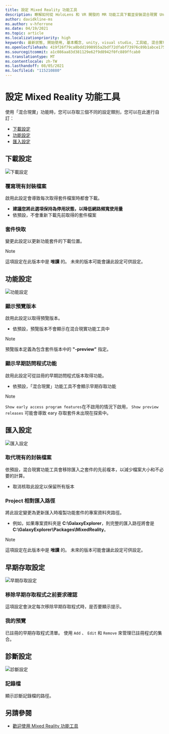 ```yaml
---
title: 設定 Mixed Reality 功能工具
description: 瞭解如何從 HoloLens 和 VR 開發的 MR 功能工具下載並安裝混合現實 Unity 套件。
author: davidkline-ms
ms.author: v-hferrone
ms.date: 04/19/2021
ms.topic: article
ms.localizationpriority: high
keywords: 最新狀態, 開始使用, 基本概念, unity, visual studio, 工具組, 混合實境頭戴式裝置, windows 混合實境頭戴式裝置, 虛擬實境頭戴式裝置, 安裝, Windows, HoloLens, 模擬器, unreal, openxr
ms.openlocfilehash: 419f26f79ca8bdd1998955a2bdf72dfabf73976c89b1abce175ef2cf60c9597b
ms.sourcegitcommit: a1c086aa83d381129e62f9d8942f0fc889ffcab0
ms.translationtype: MT
ms.contentlocale: zh-TW
ms.lasthandoff: 08/05/2021
ms.locfileid: "115210880"
---
```

# <a name="configuring-the-mixed-reality-feature-tool"></a>設定 Mixed Reality 功能工具

使用「混合現實」功能時，您可以存取三個不同的設定類別，您可以在此進行自訂：

* [下載設定](#download-settings)
* [功能設定](#feature-settings)
* [匯入設定](#import-settings)

## <a name="download-settings"></a>下載設定

![下載設定](images/FeatureToolSettings-Download.png)

### <a name="overwrite-existing-package-files"></a>覆寫現有封裝檔案

啟用此設定會導致每次取得套件檔案時都會下載。 

* **建議您將此選項保持為停用狀態，以降低網路頻寬使用量**
* 依預設，不會重新下載先前取得的套件檔案

### <a name="package-cache"></a>套件快取

變更此設定以更新功能套件的下載位置。

> [!NOTE]
> 這項設定在此版本中是 **唯讀** 的。 未來的版本可能會讓此設定可供設定。

## <a name="feature-settings"></a>功能設定

![功能設定](images/FeatureToolSettings-Feature.png)

### <a name="show-preview-releases"></a>顯示預覽版本

啟用此設定以取得預覽版本。
* 依預設，預覽版本不會顯示在混合現實功能工具中 

> [!NOTE]
> 預覽版本定義為包含套件版本中的 **"-preview"** 指定。

### <a name="show-early-access-program-features"></a>顯示早期訪問程式功能

啟用此設定可從註冊的早期訪問程式版本取得功能。

* 依預設，「混合現實」功能工具不會顯示早期存取功能 

> [!NOTE]
> `Show early access program features`在不啟用的情況下啟用， `Show preview releases` 可能會導致 eary 存取套件未出現在探索中。

## <a name="import-settings"></a>匯入設定

![匯入設定](images/FeatureToolSettings-Import.png)

### <a name="replace-existing-package-files"></a>取代現有的封裝檔案

依預設，混合現實功能工具會移除匯入之套件的先前複本，以減少檔案大小和不必要的計算。 

* 取消核取此設定以保留所有版本

### <a name="project-relative-import-path"></a>Project 相對匯入路徑

將此設定變更為更新匯入時複製功能套件的專案資料夾路徑。 

* 例如，如果專案資料夾是 **C:\GalaxyExplorer**，則完整的匯入路徑將會是 **C:\GalaxyExplorer\Packages\MixedReality**。

> [!NOTE]
> 這項設定在此版本中是 **唯讀** 的。 未來的版本可能會讓此設定可供設定。

## <a name="early-access-settings"></a>早期存取設定

![早期存取設定](images/FeatureToolSettings-EarlyAccess.png)
 
### <a name="ask-for-confirmation-before-removing-an-early-access-program"></a>移除早期存取程式之前要求確認

這項設定會決定每次移除早期存取程式時，是否要顯示提示。

### <a name="my-previews"></a>我的預覽

已註冊的早期存取程式清單。 使用 `Add` 、 `Edit` 和 `Remove` 來管理已註冊程式的集合。

## <a name="diagnostic-settings"></a>診斷設定

![診斷設定](images/FeatureToolSettings-Diagnostics.png)

### <a name="log-file"></a>記錄檔

顯示診斷記錄檔的路徑。

## <a name="see-also"></a>另請參閱

- [歡迎使用 Mixed Reality 功能工具](welcome-to-mr-feature-tool.md)